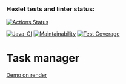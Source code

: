 ### Hexlet tests and linter status:
[![Actions Status](https://github.com/AMSmirnova/java-project-99/actions/workflows/hexlet-check.yml/badge.svg)](https://github.com/AMSmirnova/java-project-99/actions)

[![Java-CI](https://github.com/AMSmirnova/java-project-99/actions/workflows/main.yml/badge.svg)](https://github.com/AMSmirnova/java-project-99/actions/workflows/main.yml)
[![Maintainability](https://api.codeclimate.com/v1/badges/0ba13c6552516d95fa11/maintainability)](https://codeclimate.com/github/AMSmirnova/java-project-99/maintainability)
[![Test Coverage](https://api.codeclimate.com/v1/badges/0ba13c6552516d95fa11/test_coverage)](https://codeclimate.com/github/AMSmirnova/java-project-99/test_coverage)
# Task manager


[Demo on render](https://task-manager-2lbb.onrender.com)